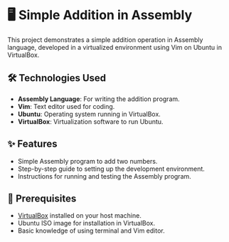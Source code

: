 # 🖥️ Simple Addition in Assembly

This project demonstrates a simple addition operation in Assembly language, developed in a virtualized environment using Vim on Ubuntu in VirtualBox.

## 🛠️ Technologies Used

- **Assembly Language**: For writing the addition program.
- **Vim**: Text editor used for coding.
- **Ubuntu**: Operating system running in VirtualBox.
- **VirtualBox**: Virtualization software to run Ubuntu.

## ✨ Features

- Simple Assembly program to add two numbers.
- Step-by-step guide to setting up the development environment.
- Instructions for running and testing the Assembly program.

## 📝 Prerequisites

- [VirtualBox](https://www.virtualbox.org/) installed on your host machine.
- Ubuntu ISO image for installation in VirtualBox.
- Basic knowledge of using terminal and Vim editor.
